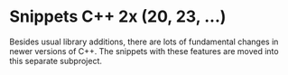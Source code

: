 # Snippets C++ 2x (20, 23, ...)
Besides usual library additions, there are lots of fundamental changes
in newer versions of C++. The snippets with these features are moved 
into this separate subproject.
